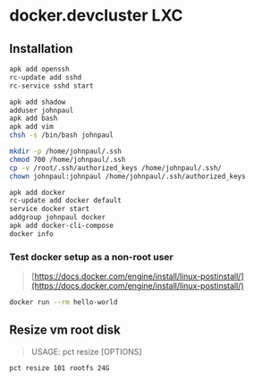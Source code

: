 # docker.devcluster LXC

## Installation
```sh
apk add openssh
rc-update add sshd
rc-service sshd start

apk add shadow
adduser johnpaul
apk add bash
apk add vim
chsh -s /bin/bash johnpaul

mkdir -p /home/johnpaul/.ssh
chmod 700 /home/johnpaul/.ssh
cp -v /root/.ssh/authorized_keys /home/johnpaul/.ssh/
chown johnpaul:johnpaul /home/johnpaul/.ssh/authorized_keys

apk add docker
rc-update add docker default
service docker start
addgroup johnpaul docker
apk add docker-cli-compose
docker info
```

### Test docker setup as a non-root user
> [https://docs.docker.com/engine/install/linux-postinstall/](https://docs.docker.com/engine/install/linux-postinstall/)
```bash
docker run --rm hello-world
```

## Resize vm root disk
> USAGE: pct resize <vmid> <disk> <size> [OPTIONS]
```bash
pct resize 101 rootfs 24G
```